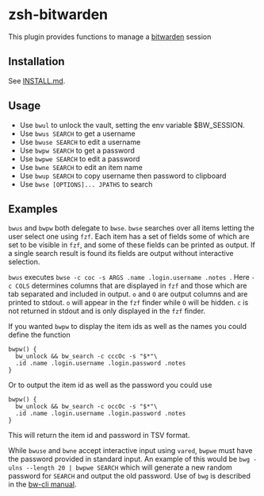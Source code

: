 # zsh-bitwarden
This plugin provides functions to manage a [bitwarden](https://github.com/bitwarden/cli) session


## Installation

See [INSTALL.md](INSTALL.md).

## Usage

- Use `bwul` to unlock the vault, setting the env variable $BW_SESSION.
- Use `bwus SEARCH` to get a username
- Use `bwuse SEARCH` to edit a username
- Use `bwpw SEARCH` to get a password
- Use `bwpwe SEARCH` to edit a password
- Use `bwne SEARCH` to edit an item name
- Use `bwup SEARCH` to copy username then password to clipboard
- Use `bwse [OPTIONS]... JPATHS` to search

## Examples

`bwus` and `bwpw` both delegate to `bwse`. `bwse` searches over all items
letting the user select one using `fzf`. Each item has a set of fields some of
which are set to be visible in `fzf`, and some of these fields can be printed as
output. If a single search result is found its fields are output without
interactive selection.

`bwus` executes `bwse -c coc -s ARGS .name .login.username .notes `. Here `-c
COLS` determines columns that are displayed in `fzf` and those which are tab
separated and included in output. `o` and `O` are output columns and are printed
to stdout. `o` will appear in the `fzf` finder while `O` will be hidden. `c` is
not returned in stdout and is only displayed in the `fzf` finder.

If you wanted `bwpw` to display the item ids as well as the names you could
define the function

```
bwpw() {
  bw_unlock && bw_search -c cccOc -s "$*"\
  .id .name .login.username .login.password .notes
}
```

Or to output the item id as well as the password you could use
```
bwpw() {
  bw_unlock && bw_search -c occOc -s "$*"\
  .id .name .login.username .login.password .notes
}
```
This will return the item id and password in TSV format.

While `bwuse` and `bwne` accept interactive input using `vared`, `bwpwe` must
have the password provided in standard input. An example of this would be `bwg
-ulns --length 20 | bwpwe SEARCH` which will generate a new random password for
`SEARCH` and output the old password. Use of `bwg` is described in the [bw-cli
manual](https://bitwarden.com/help/article/cli/#generate).
